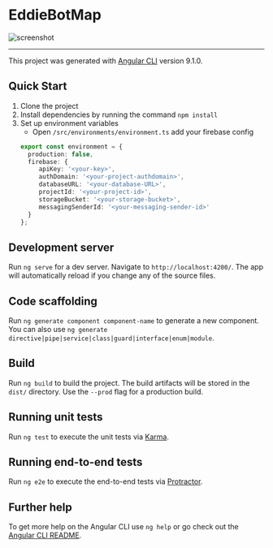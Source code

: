 # EddieBotMap

![screenshot](https://user-images.githubusercontent.com/624760/89235454-1e8d6a00-d5e6-11ea-9c65-8f518b6be785.png)

---

This project was generated with [Angular CLI](https://github.com/angular/angular-cli) version 9.1.0.

## Quick Start

1. Clone the project
2. Install dependencies by running the command `npm install`
3. Set up environment variables
   * Open `/src/environments/environment.ts` add your firebase config
    ```typescript
    export const environment = {
      production: false,
      firebase: {
         apiKey: '<your-key>',
         authDomain: '<your-project-authdomain>',
         databaseURL: '<your-database-URL>',
         projectId: '<your-project-id>',
         storageBucket: '<your-storage-bucket>',
         messagingSenderId: '<your-messaging-sender-id>'
      }
    };
    ```
  

## Development server

Run `ng serve` for a dev server. Navigate to `http://localhost:4200/`. The app will automatically reload if you change any of the source files.

## Code scaffolding

Run `ng generate component component-name` to generate a new component. You can also use `ng generate directive|pipe|service|class|guard|interface|enum|module`.

## Build

Run `ng build` to build the project. The build artifacts will be stored in the `dist/` directory. Use the `--prod` flag for a production build.

## Running unit tests

Run `ng test` to execute the unit tests via [Karma](https://karma-runner.github.io).

## Running end-to-end tests

Run `ng e2e` to execute the end-to-end tests via [Protractor](http://www.protractortest.org/).

## Further help

To get more help on the Angular CLI use `ng help` or go check out the [Angular CLI README](https://github.com/angular/angular-cli/blob/master/README.md).
